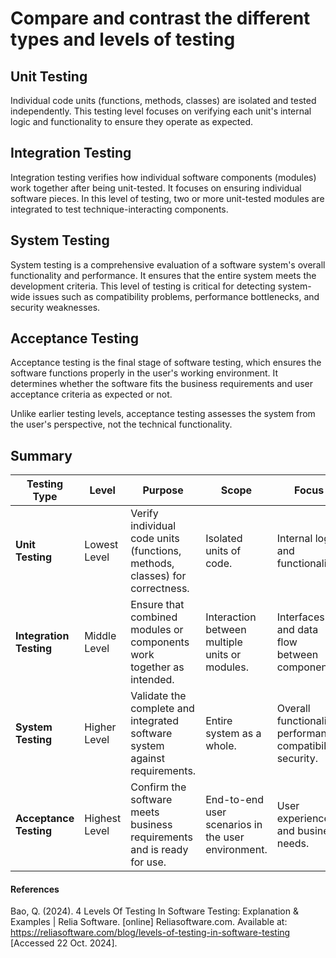 # Compare and contrast the different types and levels of testing

## Unit Testing

Individual code units (functions, methods, classes) are isolated and tested independently. This testing level focuses on verifying each unit's internal logic and functionality to ensure they operate as expected.

## Integration Testing

Integration testing verifies how individual software components (modules) work together after being unit-tested. It focuses on ensuring individual software pieces. In this level of testing, two or more unit-tested modules are integrated to test technique-interacting components.

## System Testing

System testing is a comprehensive evaluation of a software system's overall functionality and performance. It ensures that the entire system meets the development criteria. This level of testing is critical for detecting system-wide issues such as compatibility problems, performance bottlenecks, and security weaknesses.

## Acceptance Testing

Acceptance testing is the final stage of software testing, which ensures the software functions properly in the user's working environment. It determines whether the software fits the business requirements and user acceptance criteria as expected or not.

Unlike earlier testing levels, acceptance testing assesses the system from the user's perspective, not the technical functionality.

## Summary

| **Testing Type**        | **Level**     | **Purpose**                                                                 | **Scope**                                          | **Focus**                                                    | **Performed By**                 |
| ----------------------- | ------------- | --------------------------------------------------------------------------- | -------------------------------------------------- | ------------------------------------------------------------ | -------------------------------- |
| **Unit Testing**        | Lowest Level  | Verify individual code units (functions, methods, classes) for correctness. | Isolated units of code.                            | Internal logic and functionality.                            | Developers                       |
| **Integration Testing** | Middle Level  | Ensure that combined modules or components work together as intended.       | Interaction between multiple units or modules.     | Interfaces and data flow between components.                 | Developers and QA Engineers      |
| **System Testing**      | Higher Level  | Validate the complete and integrated software system against requirements.  | Entire system as a whole.                          | Overall functionality, performance, compatibility, security. | QA Engineers                     |
| **Acceptance Testing**  | Highest Level | Confirm the software meets business requirements and is ready for use.      | End-to-end user scenarios in the user environment. | User experience and business needs.                          | End Users, Clients, QA Engineers |

#### References

Bao, Q. (2024). 4 Levels Of Testing In Software Testing: Explanation & Examples | Relia Software. [online] Reliasoftware.com. Available at: <https://reliasoftware.com/blog/levels-of-testing-in-software-testing> [Accessed 22 Oct. 2024].
